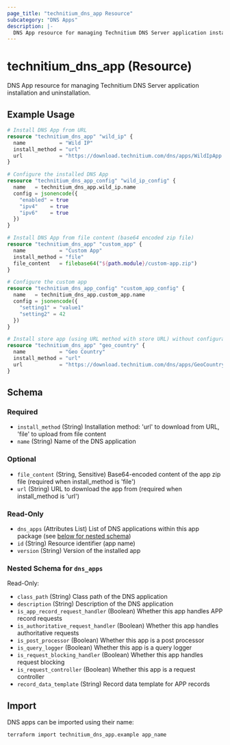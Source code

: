 ```yaml
---
page_title: "technitium_dns_app Resource"
subcategory: "DNS Apps"
description: |-
  DNS App resource for managing Technitium DNS Server application installation and uninstallation.
---
```


# technitium_dns_app (Resource)

DNS App resource for managing Technitium DNS Server application installation and uninstallation.

## Example Usage

```terraform
# Install DNS App from URL
resource "technitium_dns_app" "wild_ip" {
  name           = "Wild IP"
  install_method = "url"
  url            = "https://download.technitium.com/dns/apps/WildIpApp.zip"
}

# Configure the installed DNS App
resource "technitium_dns_app_config" "wild_ip_config" {
  name   = technitium_dns_app.wild_ip.name
  config = jsonencode({
    "enabled" = true
    "ipv4"    = true
    "ipv6"    = true
  })
}

# Install DNS App from file content (base64 encoded zip file)
resource "technitium_dns_app" "custom_app" {
  name           = "Custom App"
  install_method = "file"
  file_content   = filebase64("${path.module}/custom-app.zip")
}

# Configure the custom app
resource "technitium_dns_app_config" "custom_app_config" {
  name   = technitium_dns_app.custom_app.name
  config = jsonencode({
    "setting1" = "value1"
    "setting2" = 42
  })
}

# Install store app (using URL method with store URL) without configuration
resource "technitium_dns_app" "geo_country" {
  name           = "Geo Country"
  install_method = "url"
  url            = "https://download.technitium.com/dns/apps/GeoCountryApp.zip"
}
```

<!-- schema generated by tfplugindocs -->
## Schema

### Required

- `install_method` (String) Installation method: 'url' to download from URL, 'file' to upload from file content
- `name` (String) Name of the DNS application

### Optional

- `file_content` (String, Sensitive) Base64-encoded content of the app zip file (required when install_method is 'file')
- `url` (String) URL to download the app from (required when install_method is 'url')

### Read-Only

- `dns_apps` (Attributes List) List of DNS applications within this app package (see [below for nested schema](#nestedatt--dns_apps))
- `id` (String) Resource identifier (app name)
- `version` (String) Version of the installed app

<a id="nestedatt--dns_apps"></a>
### Nested Schema for `dns_apps`

Read-Only:

- `class_path` (String) Class path of the DNS application
- `description` (String) Description of the DNS application
- `is_app_record_request_handler` (Boolean) Whether this app handles APP record requests
- `is_authoritative_request_handler` (Boolean) Whether this app handles authoritative requests
- `is_post_processor` (Boolean) Whether this app is a post processor
- `is_query_logger` (Boolean) Whether this app is a query logger
- `is_request_blocking_handler` (Boolean) Whether this app handles request blocking
- `is_request_controller` (Boolean) Whether this app is a request controller
- `record_data_template` (String) Record data template for APP records

## Import

DNS apps can be imported using their name:

```
terraform import technitium_dns_app.example app_name
```
